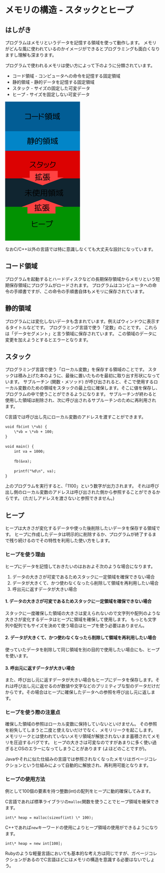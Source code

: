 # メモリの構造 - スタックとヒープ
## はしがき
プログラムはメモリというデータを記憶する領域を使って動作します。
メモリがどんな風に使われているのかイメージができるとプログラミングも面白くなりますし理解も深まります。

<div class="outline"></div>

プログラムで使われるメモリは使い方によって下のように分類されています。

* コード領域 - コンピュータへの命令を記憶する固定領域
* 静的領域 - 静的データを記憶する固定領域
* スタック - サイズの固定した可変データ
* ヒープ - サイズを固定しない可変データ

![メモリの構造図](images/prog-general/memory-structure.png)

なおC/C++以外の言語では特に意識しなくても大丈夫な設計になっています。

## コード領域
プログラムを起動するとハードディスクなどの長期保存領域からメモリという短期保存領域にプログラムがロードされます。
プログラムはコンピュータへの命令の手順書ですが、この命令の手順書自体もメモリに保存されています。

## 静的領域
プログラムには変化しないデータも含まれています。例えばウィンドウに表示するタイトルなどです。
プログラミング言語で使う「定数」のことです。
これらは「データセグメント」と言う領域に保存されています。
この領域のデータに変更を加えようとするとエラーとなります。

## スタック
プログラミング言語で使う「ローカル変数」を保存する領域のことです。
スタックは積み上げた本のように、最後に置いたものを最初に取り出す形状になっています。
サブルーチン (関数・メソッド) が呼び出されると、そこで使用するローカル変数のための領域をスタックの最上位に確保します。そこに値を保存し、プログラムの中で使うことができるようになります。
サブルーチンが終わると使用した領域は削除され、次に呼び出されるサブルーチンのために再利用されます。

C言語では呼び出し先にローカル変数のアドレスを渡すことができます。
```C言語による例
void fb(int \*vb) {
    \*vb = \*vb + 100;
}

void main() {
    int va = 1000;

    fb(&va);

    printf("%d\n", va);
}
```
上のプログラムを実行すると、「1100」という数字が出力されます。
それは呼び出し側のローカル変数のアドレスは呼び出された側から参照することができるからです。
(ただしアドレスを渡さないと参照できません。)

## ヒープ
ヒープは大きさが変化するデータや使った後削除したいデータを保存する領域です。
ヒープに作成したデータは明示的に削除するか、プログラムが終了するまで残り続けるのでその特性を利用した使い方をします。

### ヒープを使う理由
ヒープにデータを記憶しておきたいのはおおよそ次のような場合になります。
1. データの大きさが可変であるためスタックに一定領域を確保できない場合
2. データが大きくて、かつ使わなくなったら削除して領域を再利用したい場合
3. 呼出元に返すデータが大きい場合

#### 1. データの大きさが可変であるためスタックに一定領域を確保できない場合
スタックに一度確保した領域の大きさは変えられないので文字列や配列のような大きさが変化するデータはヒープに領域を確保して使用します。
もっとも文字列や配列でもサイズを決めて使う場合はヒープを使う必要はありません。

#### 2. データが大きくて、かつ使わなくなったら削除して領域を再利用したい場合
使っていたデータを削除して同じ領域を別の目的で使用したい場合にも、ヒープを使います。

#### 3. 呼出元に返すデータが大きい場合
また、呼び出し元に返すデータが大きい場合もヒープにデータを保存します。それは呼び出し元に返せるのが数値や文字などのプリミティブな型のデータだけだからです。その場合はヒープに確保したデータへの参照を呼び出し元に返します。

### ヒープを使う際の注意点
確保した領域の参照はローカル変数に保持していないといけません。
その参照を紛失してしまうと二度と使えないだけでなく、メモリリークを起こします。
メモリリークとは使われていないメモリ領域が解放されないまま蓄積されてメモリを圧迫するバグです。
ヒープの大きさは可変なのですがあまりに多く使い過ぎるとOSのエラーになってしまうことがあります (よほどのことですが)。

Javaやそれに似た仕組みの言語では参照されなくなったメモリはガベージコレクションという仕組みによって自動的に解放され、再利用可能となります。

### ヒープの使用方法
例として100個の要素を持つ整数(int)の配列をヒープに動的確保してみます。

C言語であれば標準ライブラリの`malloc`関数を使うことでヒープ領域を確保できます。
```C言語による例
int\* heap = malloc(sizeof(int) \* 100);
```
C++であれば`new`キーワードの使用によりヒープ領域の使用ができるようになります。
```C++による例
int\* heap = new int[100];
```
Rubyのような軽量言語においても基本的な考え方は同じですが、ガベージコレクションがあるのでC言語ほどにはメモリの構造を意識する必要はないでしょう。


